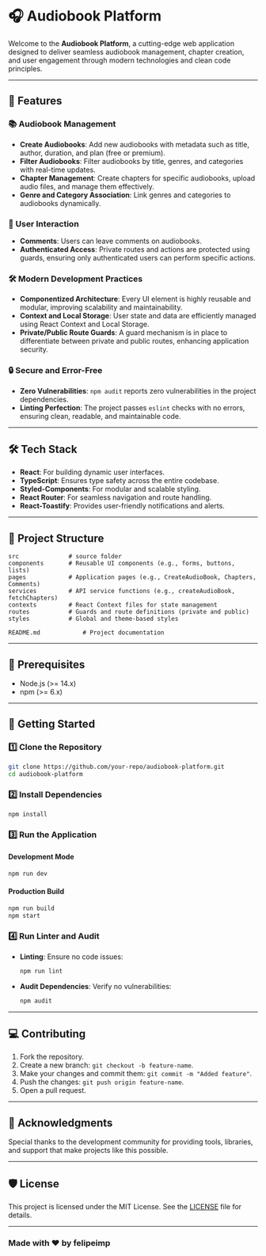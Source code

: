 
# 🎧 Audiobook Platform

Welcome to the **Audiobook Platform**, a cutting-edge web application designed to deliver seamless audiobook management, chapter creation, and user engagement through modern technologies and clean code principles.

---

## 🚀 Features

### 📚 Audiobook Management
- **Create Audiobooks**: Add new audiobooks with metadata such as title, author, duration, and plan (free or premium).
- **Filter Audiobooks**: Filter audiobooks by title, genres, and categories with real-time updates.
- **Chapter Management**: Create chapters for specific audiobooks, upload audio files, and manage them effectively.
- **Genre and Category Association**: Link genres and categories to audiobooks dynamically.

### 💬 User Interaction
- **Comments**: Users can leave comments on audiobooks.
- **Authenticated Access**: Private routes and actions are protected using guards, ensuring only authenticated users can perform specific actions.

### 🛠️ Modern Development Practices
- **Componentized Architecture**: Every UI element is highly reusable and modular, improving scalability and maintainability.
- **Context and Local Storage**: User state and data are efficiently managed using React Context and Local Storage.
- **Private/Public Route Guards**: A guard mechanism is in place to differentiate between private and public routes, enhancing application security.

### 🔒 Secure and Error-Free
- **Zero Vulnerabilities**: `npm audit` reports zero vulnerabilities in the project dependencies.
- **Linting Perfection**: The project passes `eslint` checks with no errors, ensuring clean, readable, and maintainable code.

---

## 🛠️ Tech Stack

- **React**: For building dynamic user interfaces.
- **TypeScript**: Ensures type safety across the entire codebase.
- **Styled-Components**: For modular and scalable styling.
- **React Router**: For seamless navigation and route handling.
- **React-Toastify**: Provides user-friendly notifications and alerts.


---

## 📂 Project Structure

```
src              # source folder
components       # Reusable UI components (e.g., forms, buttons, lists)
pages            # Application pages (e.g., CreateAudioBook, Chapters, Comments)
services         # API service functions (e.g., createAudioBook, fetchChapters)
contexts         # React Context files for state management
routes           # Guards and route definitions (private and public)
styles           # Global and theme-based styles

README.md            # Project documentation
```

---

## 🧰 Prerequisites

- Node.js (>= 14.x)
- npm (>= 6.x)

---

## 🚀 Getting Started

### 1️⃣ Clone the Repository
```bash
git clone https://github.com/your-repo/audiobook-platform.git
cd audiobook-platform
```

### 2️⃣ Install Dependencies
```bash
npm install
```

### 3️⃣ Run the Application
#### Development Mode
```bash
npm run dev
```

#### Production Build
```bash
npm run build
npm start
```

### 4️⃣ Run Linter and Audit
- **Linting**: Ensure no code issues:
  ```bash
  npm run lint
  ```
- **Audit Dependencies**: Verify no vulnerabilities:
  ```bash
  npm audit
  ```
---

## 💻 Contributing

1. Fork the repository.
2. Create a new branch: `git checkout -b feature-name`.
3. Make your changes and commit them: `git commit -m "Added feature"`.
4. Push the changes: `git push origin feature-name`.
5. Open a pull request.

---

## 🤝 Acknowledgments

Special thanks to the development community for providing tools, libraries, and support that make projects like this possible.

---

## 🛡️ License

This project is licensed under the MIT License. See the [LICENSE](./LICENSE) file for details.

---

### Made with ❤️ by felipeimp
